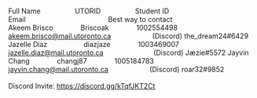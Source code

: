 <br>Full Name     UTORID     Student ID           Email            Best way to contact </br>
Akeem Brisco    Briscoak    1002554498    akeem.brisco@mail.utoronto.ca      (Discord) the_dream24#6429
Jazelle Diaz      diazjaze    1003469007    jazelle.diaz@mail.utoronto.ca        (Discord) Jæzie#5572
Jayvin Chang    changj87    1005184783    jayvin.chang@mail.utoronto.ca      (Discord) roar32#9852
<br></br>
Discord Invite: https://discord.gg/kTqfJKT2Ct
